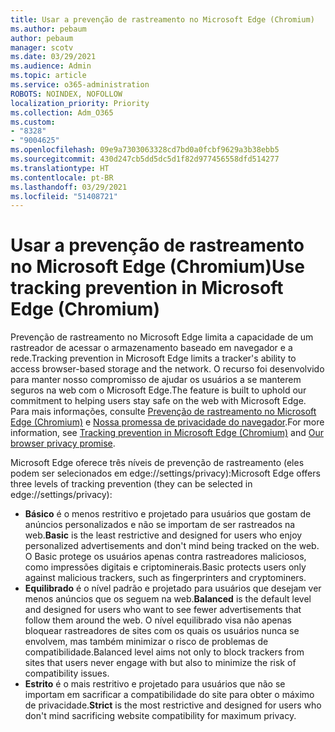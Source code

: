 ```yaml
---
title: Usar a prevenção de rastreamento no Microsoft Edge (Chromium)
ms.author: pebaum
author: pebaum
manager: scotv
ms.date: 03/29/2021
ms.audience: Admin
ms.topic: article
ms.service: o365-administration
ROBOTS: NOINDEX, NOFOLLOW
localization_priority: Priority
ms.collection: Adm_O365
ms.custom:
- "8328"
- "9004625"
ms.openlocfilehash: 09e9a7303063328cd7bd0a0fcbf9629a3b38ebb5
ms.sourcegitcommit: 430d247cb5dd5dc5d1f82d977456558dfd514277
ms.translationtype: HT
ms.contentlocale: pt-BR
ms.lasthandoff: 03/29/2021
ms.locfileid: "51408721"
---
```

# <a name="use-tracking-prevention-in-microsoft-edge-chromium"></a><span data-ttu-id="25997-102">Usar a prevenção de rastreamento no Microsoft Edge (Chromium)</span><span class="sxs-lookup"><span data-stu-id="25997-102">Use tracking prevention in Microsoft Edge (Chromium)</span></span>

<span data-ttu-id="25997-103">Prevenção de rastreamento no Microsoft Edge limita a capacidade de um rastreador de acessar o armazenamento baseado em navegador e a rede.</span><span class="sxs-lookup"><span data-stu-id="25997-103">Tracking prevention in Microsoft Edge limits a tracker's ability to access browser-based storage and the network.</span></span> <span data-ttu-id="25997-104">O recurso foi desenvolvido para manter nosso compromisso de ajudar os usuários a se manterem seguros na web com o Microsoft Edge.</span><span class="sxs-lookup"><span data-stu-id="25997-104">The feature is built to uphold our commitment to helping users stay safe on the web with Microsoft Edge.</span></span> <span data-ttu-id="25997-105">Para mais informações, consulte [Prevenção de rastreamento no Microsoft Edge (Chromium)](https://go.microsoft.com/fwlink/?linkid=2135435) e [Nossa promessa de privacidade do navegador](https://go.microsoft.com/fwlink/?linkid=2135350).</span><span class="sxs-lookup"><span data-stu-id="25997-105">For more information, see [Tracking prevention in Microsoft Edge (Chromium)](https://go.microsoft.com/fwlink/?linkid=2135435) and [Our browser privacy promise](https://go.microsoft.com/fwlink/?linkid=2135350).</span></span>

<span data-ttu-id="25997-106">Microsoft Edge oferece três níveis de prevenção de rastreamento (eles podem ser selecionados em edge://settings/privacy):</span><span class="sxs-lookup"><span data-stu-id="25997-106">Microsoft Edge offers three levels of tracking prevention (they can be selected in edge://settings/privacy):</span></span>

- <span data-ttu-id="25997-107">**Básico** é o menos restritivo e projetado para usuários que gostam de anúncios personalizados e não se importam de ser rastreados na web.</span><span class="sxs-lookup"><span data-stu-id="25997-107">**Basic** is the least restrictive and designed for users who enjoy personalized advertisements and don't mind being tracked on the web.</span></span> <span data-ttu-id="25997-108">O Basic protege os usuários apenas contra rastreadores maliciosos, como impressões digitais e criptominerais.</span><span class="sxs-lookup"><span data-stu-id="25997-108">Basic protects users only against malicious trackers, such as fingerprinters and cryptominers.</span></span>
- <span data-ttu-id="25997-109">**Equilibrado** é o nível padrão e projetado para usuários que desejam ver menos anúncios que os seguem na web.</span><span class="sxs-lookup"><span data-stu-id="25997-109">**Balanced** is the default level and designed for users who want to see fewer advertisements that follow them around the web.</span></span> <span data-ttu-id="25997-110">O nível equilibrado visa não apenas bloquear rastreadores de sites com os quais os usuários nunca se envolvem, mas também minimizar o risco de problemas de compatibilidade.</span><span class="sxs-lookup"><span data-stu-id="25997-110">Balanced level aims not only to block trackers from sites that users never engage with but also to minimize the risk of compatibility issues.</span></span>
- <span data-ttu-id="25997-111">**Estrito** é o mais restritivo e projetado para usuários que não se importam em sacrificar a compatibilidade do site para obter o máximo de privacidade.</span><span class="sxs-lookup"><span data-stu-id="25997-111">**Strict** is the most restrictive and designed for users who don't mind sacrificing website compatibility for maximum privacy.</span></span>
